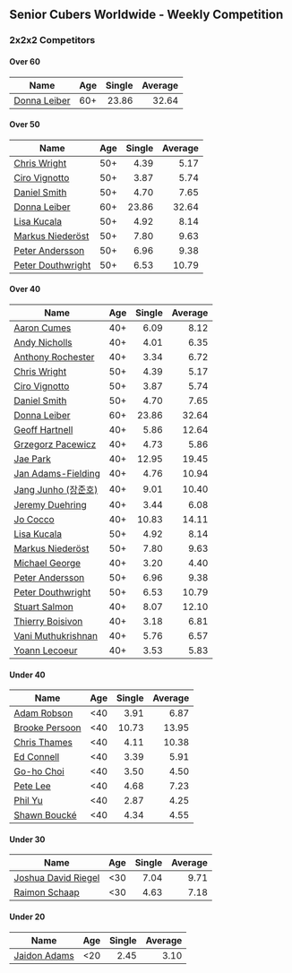 ## Senior Cubers Worldwide - Weekly Competition
### 2x2x2 Competitors

#### Over 60

| Name | Age | Single | Average |
| -- | :--: | --: | --: |
| [Donna Leiber](../persons/donna_leiber.md) | 60+ | 23.86 | 32.64 |

#### Over 50

| Name | Age | Single | Average |
| -- | :--: | --: | --: |
| [Chris Wright](../persons/chris_wright.md) | 50+ | 4.39 | 5.17 |
| [Ciro Vignotto](../persons/ciro_vignotto.md) | 50+ | 3.87 | 5.74 |
| [Daniel Smith](../persons/daniel_smith.md) | 50+ | 4.70 | 7.65 |
| [Donna Leiber](../persons/donna_leiber.md) | 60+ | 23.86 | 32.64 |
| [Lisa Kucala](../persons/lisa_kucala.md) | 50+ | 4.92 | 8.14 |
| [Markus Niederöst](../persons/markus_niederost.md) | 50+ | 7.80 | 9.63 |
| [Peter Andersson](../persons/peter_andersson.md) | 50+ | 6.96 | 9.38 |
| [Peter Douthwright](../persons/peter_douthwright.md) | 50+ | 6.53 | 10.79 |

#### Over 40

| Name | Age | Single | Average |
| -- | :--: | --: | --: |
| [Aaron Cumes](../persons/aaron_cumes.md) | 40+ | 6.09 | 8.12 |
| [Andy Nicholls](../persons/andy_nicholls.md) | 40+ | 4.01 | 6.35 |
| [Anthony Rochester](../persons/anthony_rochester.md) | 40+ | 3.34 | 6.72 |
| [Chris Wright](../persons/chris_wright.md) | 50+ | 4.39 | 5.17 |
| [Ciro Vignotto](../persons/ciro_vignotto.md) | 50+ | 3.87 | 5.74 |
| [Daniel Smith](../persons/daniel_smith.md) | 50+ | 4.70 | 7.65 |
| [Donna Leiber](../persons/donna_leiber.md) | 60+ | 23.86 | 32.64 |
| [Geoff Hartnell](../persons/geoff_hartnell.md) | 40+ | 5.86 | 12.64 |
| [Grzegorz Pacewicz](../persons/grzegorz_pacewicz.md) | 40+ | 4.73 | 5.86 |
| [Jae Park](../persons/jae_park.md) | 40+ | 12.95 | 19.45 |
| [Jan Adams-Fielding](../persons/jan_adams-fielding.md) | 40+ | 4.76 | 10.94 |
| [Jang Junho (장준호)](../persons/jang_junho.md) | 40+ | 9.01 | 10.40 |
| [Jeremy Duehring](../persons/jeremy_duehring.md) | 40+ | 3.44 | 6.08 |
| [Jo Cocco](../persons/jo_cocco.md) | 40+ | 10.83 | 14.11 |
| [Lisa Kucala](../persons/lisa_kucala.md) | 50+ | 4.92 | 8.14 |
| [Markus Niederöst](../persons/markus_niederost.md) | 50+ | 7.80 | 9.63 |
| [Michael George](../persons/michael_george.md) | 40+ | 3.20 | 4.40 |
| [Peter Andersson](../persons/peter_andersson.md) | 50+ | 6.96 | 9.38 |
| [Peter Douthwright](../persons/peter_douthwright.md) | 50+ | 6.53 | 10.79 |
| [Stuart Salmon](../persons/stuart_salmon.md) | 40+ | 8.07 | 12.10 |
| [Thierry Boisivon](../persons/thierry_boisivon.md) | 40+ | 3.18 | 6.81 |
| [Vani Muthukrishnan](../persons/vani_muthukrishnan.md) | 40+ | 5.76 | 6.57 |
| [Yoann Lecoeur](../persons/yoann_lecoeur.md) | 40+ | 3.53 | 5.83 |

#### Under 40

| Name | Age | Single | Average |
| -- | :--: | --: | --: |
| [Adam Robson](../persons/adam_robson.md) | <40 | 3.91 | 6.87 |
| [Brooke Persoon](../persons/brooke_persoon.md) | <40 | 10.73 | 13.95 |
| [Chris Thames](../persons/chris_thames.md) | <40 | 4.11 | 10.38 |
| [Ed Connell](../persons/ed_connell.md) | <40 | 3.39 | 5.91 |
| [Go-ho Choi](../persons/go-ho_choi.md) | <40 | 3.50 | 4.50 |
| [Pete Lee](../persons/pete_lee.md) | <40 | 4.68 | 7.23 |
| [Phil Yu](../persons/phil_yu.md) | <40 | 2.87 | 4.25 |
| [Shawn Boucké](../persons/shawn_boucke.md) | <40 | 4.34 | 4.55 |

#### Under 30

| Name | Age | Single | Average |
| -- | :--: | --: | --: |
| [Joshua David Riegel](../persons/joshua_david_riegel.md) | <30 | 7.04 | 9.71 |
| [Raimon Schaap](../persons/raimon_schaap.md) | <30 | 4.63 | 7.18 |

#### Under 20

| Name | Age | Single | Average |
| -- | :--: | --: | --: |
| [Jaidon Adams](../persons/jaidon_adams.md) | <20 | 2.45 | 3.10 |


<!-- Global site tag (gtag.js) - Google Analytics -->
<script async src="https://www.googletagmanager.com/gtag/js?id=UA-86348435-3"></script>
<script>window.dataLayer = window.dataLayer || []; function gtag() {dataLayer.push(arguments);} gtag('js', new Date()); gtag('config', 'UA-86348435-3');</script>
